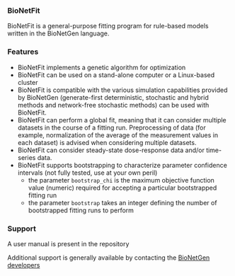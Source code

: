 ### BioNetFit
BioNetFit is a general-purpose fitting program for rule-based models written in the BioNetGen language. 

### Features
 * BioNetFit implements a genetic algorithm for optimization
 * BioNetFit can be used on a stand-alone computer or a Linux-based cluster
 * BioNetFit is compatible with the various simulation capabilities provided by BioNetGen (generate-first deterministic, stochastic and hybrid methods and network-free stochastic methods) can be used with BioNetFit. 
 * BioNetFit can perform a global fit, meaning that it can consider multiple datasets in the course of a fitting run. Preprocessing of data (for example, normalization of the average of the measurement values in each dataset) is advised when considering multiple datasets. 
 * BioNetFit can consider steady-state dose-response data and/or time-series data. 
 * BioNetFit supports bootstrapping to characterize parameter confidence intervals (not fully tested, use at your own peril)
   * the parameter `bootstrap_chi` is the maximum objective function value (numeric) required for accepting a particular bootstrapped fitting run
   * the parameter `bootstrap` takes an integer defining the number of bootstrapped fitting runs to perform

### Support
A user manual is present in the repository

Additional support is generally available by contacting the [BioNetGen developers](mailto:bionetgen.help@gmail.com)